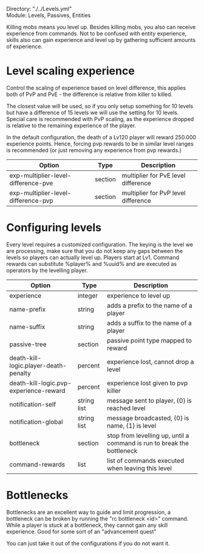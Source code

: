 Directory: "./../Levels.yml"  
Module: Levels, Passives, Entities

Killing mobs means you level up. Besides killing mobs, you also can receive experience from commands. Not to be confused with entity experience, skills also can gain experience and level up by gathering sufficient amounts of experience. 

# Level scaling experience

Control the scaling of experience based on level difference, this applies both of PvP and PvE - the difference is relative from killer to killed. 

The closest value will be used, so if you only setup something for 10 levels but have a difference of 15 levels we will use the setting for 10 levels. Special care is recommended with PvP scaling, as the experience dropped is relative to the remaining experience of the player.

In the default configuration, the death of a Lv120 player will reward 250.000 experience points. Hence, forcing pvp rewards to be in similar level ranges is recommended (or just removing any experience from pvp rewards.)

| Option | Type | Description |
|-|-|-|
| exp-multiplier-level-difference-pve | section | multiplier for PvE level difference |
| exp-multiplier-level-difference-pvp | section | multiplier for PvP level difference |

# Configuring levels

Every level requires a customized configuration. The keying is the level we are processing, make sure that you do not keep any gaps between the levels so players can actually level up. Players start at Lv1. Command rewards can substitute %player% and %uuid% and are executed as operators by the levelling player.

| Option | Type | Description |
|-|-|-|
| experience | integer | experience to level up |
| name-prefix | string | adds a prefix to the name of a player |
| name-suffix | string | adds a suffix to the name of a player |
| passive-tree | section | passive point type mapped to reward |
| death-kill-logic.player-death-penalty | percent | experience lost, cannot drop a level |
| death-kill-logic.pvp-experience-reward | percent | experience lost given to pvp killer |
| notification-self | string list | message sent to player, {0} is reached level |
| notification-global | string list | message broadcasted, {0} is name, {1} is level |
| bottleneck | section | stop from levelling up, until a command is run to break the bottleneck |
| command-rewards | list | list of commands executed when leaving this level |

# Bottlenecks

Bottlenecks are an excellent way to guide and limit progression, a bottleneck can be broken by running the "rc bottleneck \<id\>" command. While a player is stuck at a bottleneck, they cannot gain any skill experience. Good for some sort of an "advancement quest"

You can just take it out of the configurations if you do not want it.